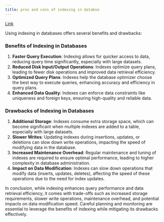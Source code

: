 ```yaml
---
title: pros and cons of indexing in databse
---
```


[Link](https://stackoverflow.com/questions/29842622/why-and-where-to-use-indexes-pros-and-cons)

Using indexing in databases offers several benefits and drawbacks:

### Benefits of Indexing in Databases

1. **Faster Query Execution**: Indexing allows for quicker access to data, reducing query time significantly, especially with large datasets.
2. **Reduced Disk Input/Output Operations**: Indexes optimize query plans, leading to fewer disk operations and improved data retrieval efficiency.
3. **Optimized Query Plans**: Indexes help the database optimizer choose the best way to execute queries, enhancing accuracy and efficiency in query plans.
4. **Enhanced Data Quality**: Indexes can enforce data constraints like uniqueness and foreign keys, ensuring high-quality and reliable data.

### Drawbacks of Indexing in Databases

1. **Additional Storage**: Indexes consume extra storage space, which can become significant when multiple indexes are added to a table, especially with large datasets.
2. **Slower Writes**: Updating indexes during insertions, updates, or deletions can slow down write operations, impacting the speed of modifying data in the database.
3. **Increased Maintenance Overhead**: Regular maintenance and tuning of indexes are required to ensure optimal performance, leading to higher complexity in database administration.
4. **Impact on Data Modification**: Indexes can slow down operations that modify data (inserts, updates, deletes), affecting the speed of these operations due to the need for index updates.

In conclusion, while indexing enhances query performance and data retrieval efficiency, it comes with trade-offs such as increased storage requirements, slower write operations, maintenance overhead, and potential impacts on data modification speed. Careful planning and monitoring are essential to leverage the benefits of indexing while mitigating its drawbacks effectively.
